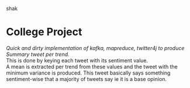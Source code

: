 shak
#####
<h1>College Project</h1>

<i>Quick and dirty implementation of kafka, mapreduce, twitter4j to produce Summary tweet per trend.</i><br> This is done by keying each tweet with its sentiment value.<br>
A mean is extracted per trend from these values and the tweet with the minimum variance is produced. This tweet basically says something sentiment-wise that a majority of tweets say ie it is a base opinion.

